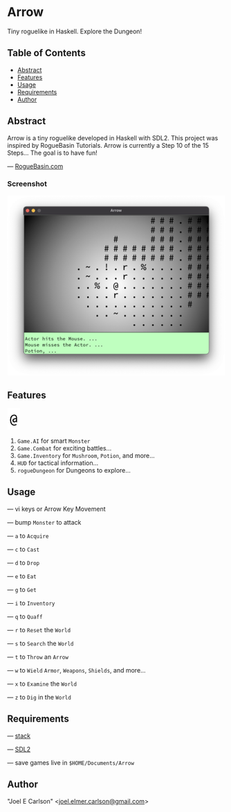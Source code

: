 # Arrow

Tiny roguelike in Haskell. Explore the Dungeon!

## Table of Contents
- [Abstract](#Abstract)
- [Features](#Features)
- [Usage](#Usage)
- [Requirements](#Requirements)
- [Author](#Author)


## Abstract
Arrow is a tiny roguelike developed in Haskell with SDL2. This
project was inspired by RogueBasin Tutorials. Arrow is currently a
Step 10 of the 15 Steps... The goal is to have fun!

&mdash; [RogueBasin.com](http://www.roguebasin.com/index.php/How_to_Write_a_Roguelike_in_15_Steps)

### Screenshot
![Screenshot.png](images/Screenshot.png)

## Features
![Hero.png](images/Hero.png)

1. `Game.AI` for smart `Monster`
1. `Game.Combat` for exciting battles...
1. `Game.Inventory` for `Mushroom`, `Potion`, and more...
1. `HUD` for tactical information...
1. `rogueDungeon` for Dungeons to explore...

## Usage
&mdash; vi keys or Arrow Key Movement

&mdash; bump `Monster` to attack

&mdash; `a` to `Acquire`

&mdash; `c` to `Cast`

&mdash; `d` to `Drop`

&mdash; `e` to `Eat`

&mdash; `g` to `Get`

&mdash; `i` to `Inventory`

&mdash; `q` to `Quaff`

&mdash; `r` to `Reset` the `World`

&mdash; `s` to `Search` the `World`

&mdash; `t` to `Throw` an `Arrow`

&mdash; `w` to `Wield` `Armor`, `Weapons`, `Shields`, and more...

&mdash; `x` to `Examine` the `World`

&mdash; `z` to `Dig` in the `World`


## Requirements
&mdash; [stack](https://haskellstack.org/)

&mdash; [SDL2](https://libsdl.org/)

&mdash; save games live in ```$HOME/Documents/Arrow```


## Author
"Joel E Carlson" &lt;joel.elmer.carlson@gmail.com&gt;
